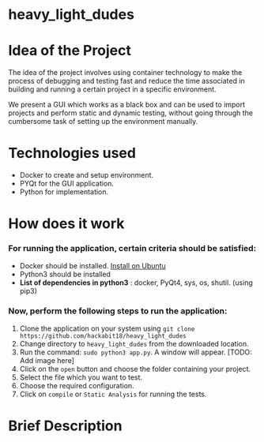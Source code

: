 # heavy_light_dudes

# Idea of the Project
The idea of the project involves using container technology to make the process of debugging and testing fast and reduce the time associated in building and running a certain project in a specific environment.

We present a GUI which works as a black box and can be used to import projects and perform static and dynamic testing, without going through the cumbersome task of setting up the environment manually.





# Technologies used

* Docker to create and setup environment.
* PYQt for the GUI application.
* Python for implementation.

# How does it work
### For running the application, certain criteria should be satisfied:
  * Docker should be installed. [Install on Ubuntu](https://docs.docker.com/install/linux/docker-ce/ubuntu/) 
  * Python3 should be installed
  * **List of dependencies in python3** : docker, PyQt4, sys, os, shutil. (using pip3)
  ### Now, perform the following steps to run the application:
  1. Clone the application on your system using `git clone https://github.com/hackabit18/heavy_light_dudes`
  2. Change directory to `heavy_light_dudes` from the downloaded location.
  3. Run the command: `sudo python3 app.py`. A window will appear. [TODO: Add image here]
  4. Click on the `open` button and choose the folder containing your project.
  5. Select the file which you want to test.
  6. Choose the required configuration.
  7. Click on `compile` or `Static Analysis` for running the tests.
  
# Brief Description

  










